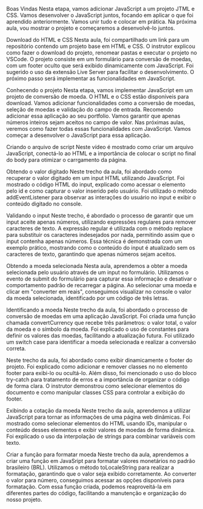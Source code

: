 Boas Vindas
Nesta etapa, vamos adicionar JavaScript a um projeto JTML e CSS. Vamos desenvolver o JavaScript juntos, focando em aplicar o que foi aprendido anteriormente. Vamos unir tudo e colocar em prática. Na próxima aula, vou mostrar o projeto e começaremos a desenvolvê-lo juntos.

Download do HTML e CSS
Nesta aula, foi compartilhado um link para um repositório contendo um projeto base em HTML e CSS. O instrutor explicou como fazer o download do projeto, renomear pastas e executar o projeto no VSCode. O projeto consiste em um formulário para conversão de moedas, com um footer oculto que será exibido dinamicamente com JavaScript. Foi sugerido o uso da extensão Live Server para facilitar o desenvolvimento. O próximo passo será implementar as funcionalidades em JavaScript. 

Conhecendo o projeto
Nesta etapa, vamos implementar JavaScript em um projeto de conversão de moeda. O HTML e o CSS estão disponíveis para download. Vamos adicionar funcionalidades como a conversão de moedas, seleção de moedas e validação do campo de entrada. Recomendo adicionar essa aplicação ao seu portfolio. Vamos garantir que apenas números inteiros sejam aceitos no campo de valor. Nas próximas aulas, veremos como fazer todas essas funcionalidades com JavaScript. Vamos começar a desenvolver o JavaScript para essa aplicação.

Criando o arquivo de script
Neste vídeo é mostrado como criar um arquivo JavaScript, conectá-lo ao HTML e a importância de colocar o script no final do body para otimizar o carrgamento da página.

Obtendo o valor digitado
Neste trecho da aula, foi abordado como recuperar o valor digitado em um input HTML utilizando JavaScript. Foi mostrado o código HTML do input, explicado como acessar o elemento pelo id e como capturar o valor inserido pelo usuário. Foi utilizado o método addEventListener para observar as interações do usuário no input e exibir o conteúdo digitado no console.

Validando o input
Neste trecho, é abordado o processo de garantir que um input aceite apenas números, utilizando expressões regulares para remover caracteres de texto. A expressão regular é utilizada com o método replace para substituir os caracteres indesejados por nada, permitindo assim que o input contenha apenas números. Essa técnica é demonstrada com um exemplo prático, mostrando como o conteúdo do input é atualizado sem os caracteres de texto, garantindo que apenas números sejam aceitos.

Obtendo a moeda selecionada
Nesta aula, aprendemos a obter a moeda selecionada pelo usuário através de um input no formulário. Utilizamos o evento de submit do formulário para capturar essa informação e desativar o comportamento padrão de recarregar a página. Ao selecionar uma moeda e clicar em "converter em reais", conseguimos visualizar no console o valor da moeda selecionada, identificado por um código de três letras.

Identificando a moeda
Neste trecho da aula, foi abordado o processo de conversão de moedas em uma aplicação JavaScript. Foi criada uma função chamada convertCurrency que recebe três parâmetros: o valor total, o valor da moeda e o símbolo da moeda. Foi explicado o uso de constantes para definir os valores das moedas, facilitando a atualização futura. Foi utilizado um switch case para identificar a moeda selecionada e realizar a conversão correta.

Neste trecho da aula, foi abordado como exibir dinamicamente o footer do projeto. Foi explicado como adicionar e remover classes no no elemento footer para exibi-lo ou ocultá-lo. Além disso, foi mencionado o uso do bloco try-catch para tratamento de erros e a importância de organizar o código de forma clara. O instrutor demonstrou como selecionar elementos do documento e como manipular classes CSS para controlar a exibição do footer. 

Exibindo a cotação da moeda
Neste trecho da aula, aprendemos a utilizar JavaScript para tornar as informações de uma página web dinâmicas. Foi mostrado como selecionar elementos do HTML usando IDs, manipular o conteúdo desses elementos e exibir valores de moedas de forma dinâmica. Foi explicado o uso da interpolação de strings para combinar variáveis com texto.

Criar a função para formatar moeda
Neste trecho da aula, aprendemos a criar uma função em JavaSript para formatar valores monetários no padrão brasileiro (BRL). Utilizamos o método toLocaleString para realizar a formatação, garantindo que o valor seja exibido corretamente. Ao converter o valor para número, conseguimos acessar as opções disponíveis para formatação. Com essa função criada, podemos reaproveitá-la em diferentes partes do código, facilitando a manutenção e organização do nosso projeto.

